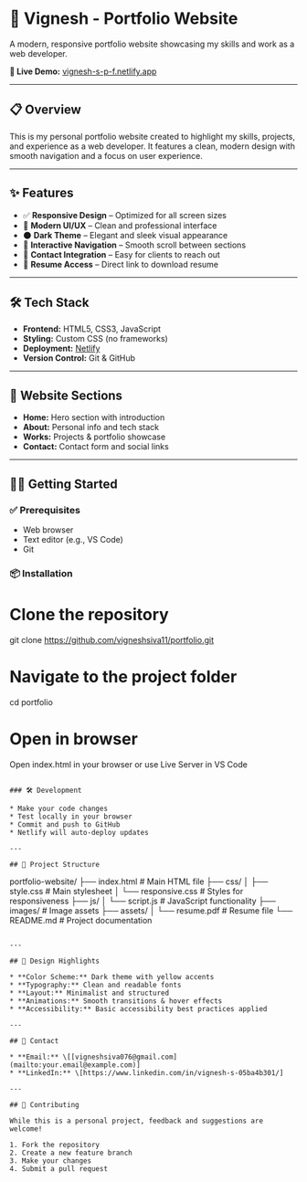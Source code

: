 # 🚀 Vignesh - Portfolio Website

A modern, responsive portfolio website showcasing my skills and work as a web developer.

**🔗 Live Demo:** [vignesh-s-p-f.netlify.app](https://vignesh-s-p-f.netlify.app)

---

## 📋 Overview

This is my personal portfolio website created to highlight my skills, projects, and experience as a web developer. It features a clean, modern design with smooth navigation and a focus on user experience.

---

## ✨ Features

* ✅ **Responsive Design** – Optimized for all screen sizes
* 🎨 **Modern UI/UX** – Clean and professional interface
* 🌑 **Dark Theme** – Elegant and sleek visual appearance
* 🔗 **Interactive Navigation** – Smooth scroll between sections
* 📩 **Contact Integration** – Easy for clients to reach out
* 📄 **Resume Access** – Direct link to download resume

---

## 🛠️ Tech Stack

* **Frontend:** HTML5, CSS3, JavaScript
* **Styling:** Custom CSS (no frameworks)
* **Deployment:** [Netlify](https://www.netlify.com/)
* **Version Control:** Git & GitHub

---

## 📱 Website Sections

* **Home:** Hero section with introduction
* **About:** Personal info and tech stack
* **Works:** Projects & portfolio showcase
* **Contact:** Contact form and social links

---

## 🧑‍💻 Getting Started

### ✅ Prerequisites

* Web browser
* Text editor (e.g., VS Code)
* Git

### 📦 Installation


# Clone the repository
git clone https://github.com/vigneshsiva11/portfolio.git

# Navigate to the project folder
cd portfolio

# Open in browser
Open index.html in your browser or use Live Server in VS Code
```

### 🛠 Development

* Make your code changes
* Test locally in your browser
* Commit and push to GitHub
* Netlify will auto-deploy updates

---

## 📁 Project Structure

```
portfolio-website/
├── index.html             # Main HTML file
├── css/
│   ├── style.css          # Main stylesheet
│   └── responsive.css     # Styles for responsiveness
├── js/
│   └── script.js          # JavaScript functionality
├── images/                # Image assets
├── assets/
│   └── resume.pdf         # Resume file
└── README.md              # Project documentation
```

---

## 🎨 Design Highlights

* **Color Scheme:** Dark theme with yellow accents
* **Typography:** Clean and readable fonts
* **Layout:** Minimalist and structured
* **Animations:** Smooth transitions & hover effects
* **Accessibility:** Basic accessibility best practices applied

---

## 📧 Contact

* **Email:** \[[vigneshsiva076@gmail.com](mailto:your.email@example.com)]
* **LinkedIn:** \[https://www.linkedin.com/in/vignesh-s-05ba4b301/]

---

## 🤝 Contributing

While this is a personal project, feedback and suggestions are welcome!

1. Fork the repository
2. Create a new feature branch
3. Make your changes
4. Submit a pull request



